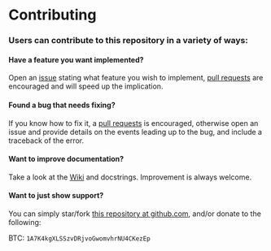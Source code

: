 # Contributing

### Users can contribute to this repository in a variety of ways:

#### Have a feature you want implemented?

  Open an [issue](https://github.com/s4w3d0ff/python-poloniex/issues) stating what feature you wish to implement, [pull requests](https://github.com/s4w3d0ff/python-poloniex/pulls) are encouraged and will speed up the implication.   

#### Found a bug that needs fixing?

  If you know how to fix it, a [pull requests](https://github.com/s4w3d0ff/python-poloniex/pulls) is encouraged, otherwise open an issue and provide details on the events leading up to the bug, and include a traceback of the error.  

#### Want to improve documentation?

  Take a look at the [Wiki](https://github.com/s4w3d0ff/python-poloniex/wiki) and docstrings. Improvement is always welcome.

#### Want to just show support?

  You can simply star/fork [this repository at github.com](https://github.com/s4w3d0ff/python-poloniex/), and/or donate to the following:

  BTC: `1A7K4kgXLSSzvDRjvoGwomvhrNU4CKezEp`
